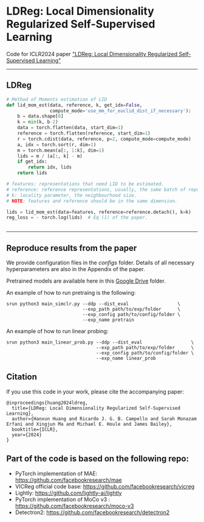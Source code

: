 # LDReg: Local Dimensionality Regularized Self-Supervised Learning

Code for ICLR2024 paper ["LDReg: Local Dimensionality Regularized Self-Supervised Learning"](https://arxiv.org/abs/2401.10474)

---
## LDReg

```python
# Method of Moments estimation of LID
def lid_mom_est(data, reference, k, get_idx=False, 
                compute_mode='use_mm_for_euclid_dist_if_necessary'):
    b = data.shape[0]
    k = min(k, b-2)
    data = torch.flatten(data, start_dim=1)
    reference = torch.flatten(reference, start_dim=1)
    r = torch.cdist(data, reference, p=2, compute_mode=compute_mode)
    a, idx = torch.sort(r, dim=1)
    m = torch.mean(a[:, 1:k], dim=1)
    lids = m / (a[:, k] - m)
    if get_idx:
        return idx, lids
    return lids

# features: representations that need LID to be estimated. 
# reference: reference representations, usually, the same batch of representations can be used. 
# k: locality parameter, the neighbourhood size. 
# NOTE: features and reference should be in the same dimension.

lids = lid_mom_est(data=features, reference=reference.detach(), k=k)
reg_loss = - torch.log(lids)  # Eq (1) of the paper. 
        
```

---
## Reproduce results from the paper
We provide configuration files in the *configs* folder. Details of all necessary hyperparameters are also in the Appendix of the paper. 

Pretrained models are available here in this [Google Drive](https://drive.google.com/drive/folders/1s70_QnFG_ZDBjxsdqe8Y0xGJIocLKom8?usp=share_link) folder. 

An example of how to run pretraing is the following:
```
srun python3 main_simclr.py --ddp --dist_eval                  \
                            --exp_path path/to/exp/folder      \
                            --exp_config path/to/config/folder \
                            --exp_name pretrain     
```


An example of how to run linear probing:
```
srun python3 main_linear_prob.py --ddp --dist_eval                  \
                                 --exp_path path/to/exp/folder      \
                                 --exp_config path/to/config/folder \
                                 --exp_name linear_prob          
```



## Citation
If you use this code in your work, please cite the accompanying paper:
```
@inproceedings{huang2024ldreg,
  title={LDReg: Local Dimensionality Regularized Self-Supervised Learning},
  author={Hanxun Huang and Ricardo J. G. B. Campello and Sarah Monazam Erfani and Xingjun Ma and Michael E. Houle and James Bailey},
  booktitle={ICLR},
  year={2024}
}
```

## Part of the code is based on the following repo:
  - PyTorch implementation of MAE:  https://github.com/facebookresearch/mae
  - VICReg official code base: https://github.com/facebookresearch/vicreg
  - Lightly: https://github.com/lightly-ai/lightly
  - PyTorch implementation of MoCo v3 : https://github.com/facebookresearch/moco-v3
  - Detectron2: https://github.com/facebookresearch/detectron2
 
         
